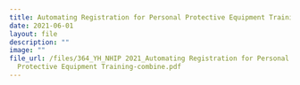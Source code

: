 ```yaml
---
title: Automating Registration for Personal Protective Equipment Training
date: 2021-06-01
layout: file
description: ""
image: ""
file_url: /files/364_YH_NHIP 2021_Automating Registration for Personal
  Protective Equipment Training-combine.pdf
---
```

